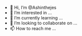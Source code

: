 - 👋 Hi, I’m @Ashinthejes
- 👀 I’m interested in ...
- 🌱 I’m currently learning ...
- 💞️ I’m looking to collaborate on ...
- 📫 How to reach me ...

<!---
Ashinthejes/Ashinthejes is a ✨ special ✨ repository because its `README.md` (this file) appears on your GitHub profile.
You can click the Preview link to take a look at your changes.
--->
